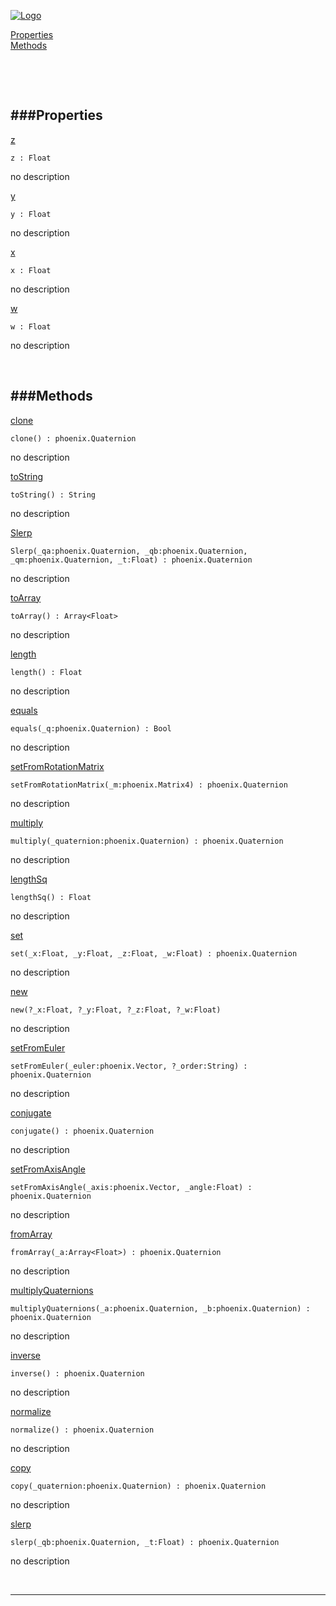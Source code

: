 
[![Logo](http://luxeengine.com/images/logo.png)](index.html)


[Properties](#Properties)   
[Methods](#Methods)   


&nbsp;   

&nbsp;   

<a class="lift" name="Properties" ></a>
###Properties   
---
<a class="lift" name="z" href="#z">z</a>



    z : Float

<span class="small_desc_flat"> no description </span>   

<a class="lift" name="y" href="#y">y</a>



    y : Float

<span class="small_desc_flat"> no description </span>   

<a class="lift" name="x" href="#x">x</a>



    x : Float

<span class="small_desc_flat"> no description </span>   

<a class="lift" name="w" href="#w">w</a>



    w : Float

<span class="small_desc_flat"> no description </span>   

&nbsp;   

<a class="lift" name="Methods" ></a>
###Methods   
---
<a class="lift" name="clone" href="#clone">clone</a>



    clone() : phoenix.Quaternion

<span class="small_desc_flat"> no description </span>   

<a class="lift" name="toString" href="#toString">toString</a>



    toString() : String

<span class="small_desc_flat"> no description </span>   

<a class="lift" name="Slerp" href="#Slerp">Slerp</a>



    Slerp(_qa:phoenix.Quaternion, _qb:phoenix.Quaternion, _qm:phoenix.Quaternion, _t:Float) : phoenix.Quaternion

<span class="small_desc_flat"> no description </span>   

<a class="lift" name="toArray" href="#toArray">toArray</a>



    toArray() : Array<Float>

<span class="small_desc_flat"> no description </span>   

<a class="lift" name="length" href="#length">length</a>



    length() : Float

<span class="small_desc_flat"> no description </span>   

<a class="lift" name="equals" href="#equals">equals</a>



    equals(_q:phoenix.Quaternion) : Bool

<span class="small_desc_flat"> no description </span>   

<a class="lift" name="setFromRotationMatrix" href="#setFromRotationMatrix">setFromRotationMatrix</a>



    setFromRotationMatrix(_m:phoenix.Matrix4) : phoenix.Quaternion

<span class="small_desc_flat"> no description </span>   

<a class="lift" name="multiply" href="#multiply">multiply</a>



    multiply(_quaternion:phoenix.Quaternion) : phoenix.Quaternion

<span class="small_desc_flat"> no description </span>   

<a class="lift" name="lengthSq" href="#lengthSq">lengthSq</a>



    lengthSq() : Float

<span class="small_desc_flat"> no description </span>   

<a class="lift" name="set" href="#set">set</a>



    set(_x:Float, _y:Float, _z:Float, _w:Float) : phoenix.Quaternion

<span class="small_desc_flat"> no description </span>   

<a class="lift" name="new" href="#new">new</a>



    new(?_x:Float, ?_y:Float, ?_z:Float, ?_w:Float) 

<span class="small_desc_flat"> no description </span>   

<a class="lift" name="setFromEuler" href="#setFromEuler">setFromEuler</a>



    setFromEuler(_euler:phoenix.Vector, ?_order:String) : phoenix.Quaternion

<span class="small_desc_flat"> no description </span>   

<a class="lift" name="conjugate" href="#conjugate">conjugate</a>



    conjugate() : phoenix.Quaternion

<span class="small_desc_flat"> no description </span>   

<a class="lift" name="setFromAxisAngle" href="#setFromAxisAngle">setFromAxisAngle</a>



    setFromAxisAngle(_axis:phoenix.Vector, _angle:Float) : phoenix.Quaternion

<span class="small_desc_flat"> no description </span>   

<a class="lift" name="fromArray" href="#fromArray">fromArray</a>



    fromArray(_a:Array<Float>) : phoenix.Quaternion

<span class="small_desc_flat"> no description </span>   

<a class="lift" name="multiplyQuaternions" href="#multiplyQuaternions">multiplyQuaternions</a>



    multiplyQuaternions(_a:phoenix.Quaternion, _b:phoenix.Quaternion) : phoenix.Quaternion

<span class="small_desc_flat"> no description </span>   

<a class="lift" name="inverse" href="#inverse">inverse</a>



    inverse() : phoenix.Quaternion

<span class="small_desc_flat"> no description </span>   

<a class="lift" name="normalize" href="#normalize">normalize</a>



    normalize() : phoenix.Quaternion

<span class="small_desc_flat"> no description </span>   

<a class="lift" name="copy" href="#copy">copy</a>



    copy(_quaternion:phoenix.Quaternion) : phoenix.Quaternion

<span class="small_desc_flat"> no description </span>   

<a class="lift" name="slerp" href="#slerp">slerp</a>



    slerp(_qb:phoenix.Quaternion, _t:Float) : phoenix.Quaternion

<span class="small_desc_flat"> no description </span>   



&nbsp;
&nbsp;
&nbsp;

---  


&nbsp;   
&nbsp;   
